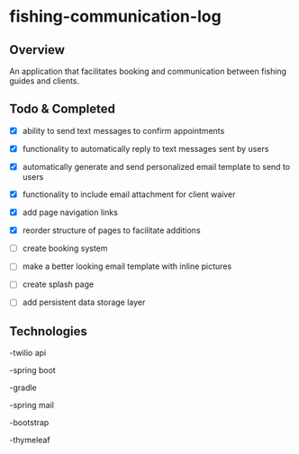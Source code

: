 # fishing-communication-log
## Overview

An application that facilitates booking and communication between fishing guides and clients.

## Todo & Completed

-[x] ability to send text messages to confirm appointments

-[x] functionality to automatically reply to text messages sent by users

-[x] automatically generate and send personalized email template to send to users

-[x] functionality to include email attachment for client waiver

-[x] add page navigation links

-[x] reorder structure of pages to facilitate additions

-[ ] create booking system

-[ ] make a better looking email template with inline pictures

-[ ] create splash page

-[ ] add persistent data storage layer


## Technologies

-twilio api

-spring boot

-gradle

-spring mail

-bootstrap

-thymeleaf
